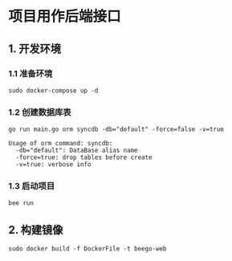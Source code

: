 # 项目用作后端接口

## 1. 开发环境

### 1.1 准备环境

```
sudo docker-compose up -d
```

### 1.2 创建数据库表

```
go run main.go orm syncdb -db="default" -force=false -v=true

Usage of orm command: syncdb:
  -db="default": DataBase alias name
  -force=true: drop tables before create
  -v=true: verbose info
```

### 1.3 启动项目

```
bee run
```

## 2. 构建镜像

```
sudo docker build -f DockerFile -t beego-web
```
